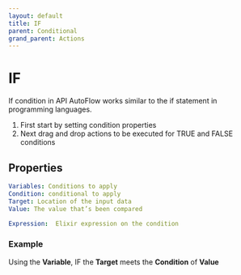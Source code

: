 ```yaml
---
layout: default
title: IF
parent: Conditional
grand_parent: Actions
---
```

# IF
If condition in API AutoFlow works similar to the if statement in programming languages.

1. First start by setting condition properties
2. Next drag and drop actions to be executed for TRUE and FALSE conditions

## Properties
```yaml
Variables: Conditions to apply
Condition: conditional to apply
Target: Location of the input data
Value: The value that’s been compared

Expression:  Elixir expression on the condition
```

### Example
Using the **Variable**, IF the **Target** meets the **Condition** of **Value**
